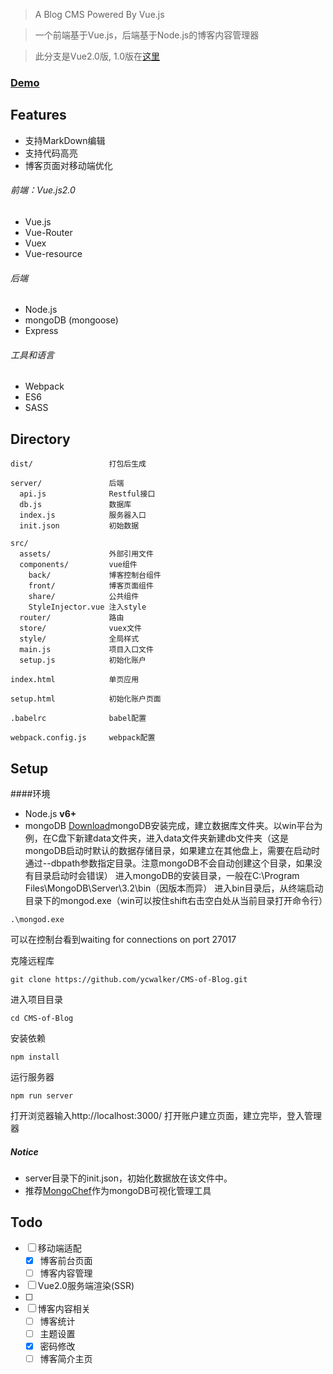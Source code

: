 
> A Blog CMS Powered By Vue.js

> 一个前端基于Vue.js，后端基于Node.js的博客内容管理器

> 此分支是Vue2.0版, 1.0版在[这里](https://github.com/ycwalker/CMS-of-Blog/tree/vue1.0)

### [Demo](http://115.28.90.175/)

## Features

* 支持MarkDown编辑
* 支持代码高亮
* 博客页面对移动端优化

###### 前端：Vue.js2.0
* Vue.js
* Vue-Router
* Vuex
* Vue-resource

###### 后端
* Node.js
* mongoDB (mongoose)
* Express

###### 工具和语言
* Webpack
* ES6
* SASS

## Directory
```
dist/                 打包后生成

server/               后端
  api.js              Restful接口
  db.js               数据库
  index.js            服务器入口
  init.json           初始数据
  
src/
  assets/             外部引用文件
  components/         vue组件
    back/             博客控制台组件
    front/            博客页面组件
    share/            公共组件
    StyleInjector.vue 注入style
  router/             路由
  store/              vuex文件
  style/              全局样式
  main.js             项目入口文件
  setup.js            初始化账户
  
index.html            单页应用

setup.html            初始化账户页面

.babelrc              babel配置

webpack.config.js     webpack配置
```

## Setup
####环境 
* Node.js **v6+**
* mongoDB [Download](https://www.mongodb.com/download-center?jmp=nav#community)mongoDB安装完成，建立数据库文件夹。以win平台为例，在C盘下新建data文件夹，进入data文件夹新建db文件夹（这是mongoDB启动时默认的数据存储目录，如果建立在其他盘上，需要在启动时通过--dbpath参数指定目录。注意mongoDB不会自动创建这个目录，如果没有目录启动时会错误）
                                                                               进入mongoDB的安装目录，一般在C:\Program Files\MongoDB\Server\3.2\bin（因版本而异）
                                                                               进入bin目录后，从终端启动目录下的mongod.exe（win可以按住shift右击空白处从当前目录打开命令行）
```
.\mongod.exe
```
可以在控制台看到waiting for connections on port 27017

克隆远程库
```
git clone https://github.com/ycwalker/CMS-of-Blog.git
```
进入项目目录
```
cd CMS-of-Blog
```
安装依赖
```
npm install
```
运行服务器
```
npm run server
```
打开浏览器输入http://localhost:3000/
打开账户建立页面，建立完毕，登入管理器
##### Notice
* server目录下的init.json，初始化数据放在该文件中。
* 推荐[MongoChef](http://3t.io/mongochef/)作为mongoDB可视化管理工具
## Todo
* [ ] 移动端适配
  * [x] 博客前台页面
  * [ ] 博客内容管理
* [ ] Vue2.0服务端渲染(SSR)
* [ ] 
* [ ] 博客内容相关
  * [ ] 博客统计
  * [ ] 主题设置
  * [x] 密码修改
  * [ ] 博客简介主页
